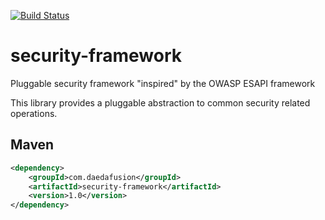 [![Build Status](https://travis-ci.org/daedafusion/service-framework.svg?branch=master)](https://travis-ci.org/daedafusion/service-framework)

# security-framework
Pluggable security framework "inspired" by the OWASP ESAPI framework 

This library provides a pluggable abstraction to common security related operations.

## Maven

```xml
<dependency>
    <groupId>com.daedafusion</groupId>
    <artifactId>security-framework</artifactId>
    <version>1.0</version>
</dependency>
```
